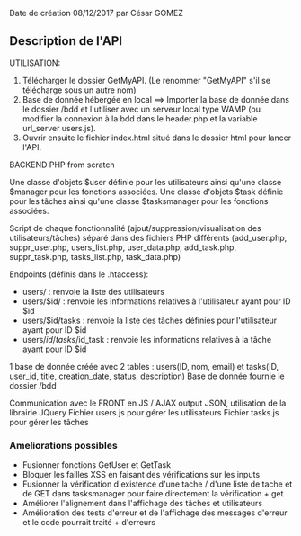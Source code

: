 Date de création 08/12/2017 par César GOMEZ

## Description de l'API

UTILISATION:
1. Télécharger le dossier GetMyAPI. (Le renommer "GetMyAPI" s'il se télécharge sous un autre nom)
2. Base de donnée hébergée en local ==> Importer la base de donnée dans le dossier /bdd et l'utiliser avec un serveur local type WAMP (ou modifier la connexion à la bdd dans le header.php et la variable url_server users.js).
3. Ouvrir ensuite le fichier index.html situé dans le dossier html pour lancer l'API.

BACKEND PHP from scratch

Une classe d'objets $user définie pour les utilisateurs ainsi qu'une classe $manager pour les fonctions associées.
Une classe d'objets $task définie pour les tâches ainsi qu'une classe $tasksmanager pour les fonctions associées.

Script de chaque fonctionnalité (ajout/suppression/visualisation des utilisateurs/tâches) séparé dans des fichiers PHP différents (add_user.php, suppr_user.php, users_list.php, user_data.php, add_task.php, suppr_task.php, tasks_list.php, task_data.php)

Endpoints (définis dans le .htaccess):
- users/ : renvoie la liste des utilisateurs
- users/$id/ : renvoie les informations relatives à l'utilisateur ayant pour ID $id
- users/$id/tasks : renvoie la liste des tâches définies pour l'utilisateur ayant pour ID $id
- users/$id/tasks/$id_task : renvoie les informations relatives à la tâche ayant pour ID $id

1 base de donnée créée avec 2 tables : users(ID, nom, email) et tasks(ID, user_id, title, creation_date, status, description)
Base de donnée fournie le dossier /bdd

Communication avec le FRONT en JS / AJAX output JSON, utilisation de la librairie JQuery
Fichier users.js pour gérer les utilisateurs
Fichier tasks.js pour gérer les tâches

### Ameliorations possibles

- Fusionner fonctions GetUser et GetTask
- Bloquer les failles XSS en faisant des vérifications sur les inputs
- Fusionner la vérification d'existence d'une tache / d'une liste de tache et de GET dans tasksmanager pour faire directement la vérification + get
- Améliorer l'alignement dans l'affichage des tâches et utilisateurs
- Amélioration des tests d'erreur et de l'affichage des messages d'erreur et le code pourrait traité + d'erreurs
